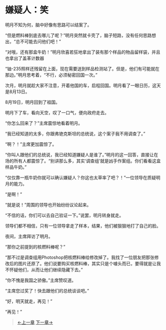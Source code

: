 # 嫌疑人：笑

明月不知为何，脑中好像有思路可以结案了。

“但是燃料棒到底去哪儿了呢？”明月突然就卡壳了，脑子短路，没有任何思路想出，“总不可能去问他们吧！”

“对哦，还有那盒牛奶！”明月欣喜若狂地拿出了装有那个样品的物品留样袋，并且也拿出了盖革计数器

“铀-235照样还残留在上面，现在需要送到样品检测站了。但是，他们有可能就在那边。”明月思考着，“不行，必须秘密回国一次。”

次月，明月就趁大家不注意，开着他国的车，启程回国。明月看了一眼日历，这天是8月13日。

8月19日，明月回到了祖国。

明月下了车，看向天空，叹了一口气，便向政府走去。

“你怎么回来了？”主席震惊地看着明月。

“我已经知道的太多，你跟弗铯克斯坦的总统说，这个案子我不用调查了。”

“啊？！”主席更加震惊了。

“你叫人跟他们的总统说，我已经知道嫌疑人是谁了。”明月的这一回答，直接让在场的所有人都震惊了。“别讲那么多，其实‘调查组’就是凶手作案组。你们看看这盒样品牛奶。”

“仅仅靠一瓶牛奶你就可以确认嫌疑人？你这也太草率了吧？！”一位领导在质疑明月的能力。

“是啊！”

“就是说！”周围的领导也开始纷纷议论起来。

“不信的话，你们可以去自己验证一下。”说罢，明月转身就走。

领导们都不相信，只有一位领导拿走了样本，结果，他们被狠狠地打了自己的脸。

夜间，主席拜访了明月。

“那你之前提到的核燃料棒呢？”

“那不过是调查组用Photoshop把核燃料棒给修改掉了。我找了一位朋友把那张修改后的图片还原了。他们说要购买核燃料棒，其实只是个噱头而已，要得就是让我不怀疑他们，从而让他们继续隐藏下去。”

“你不愧是我国之骄傲。”主席赞叹道。

“主席您过奖了！快去跟他们的总统谈谈吧。”

“好，明天就走，再见！”

“再见！”

> [←上一章](/zh-cn/detective/part2/chapter2.md)  [下一章→](/zh-cn/detective/part2/chapter4.md)
